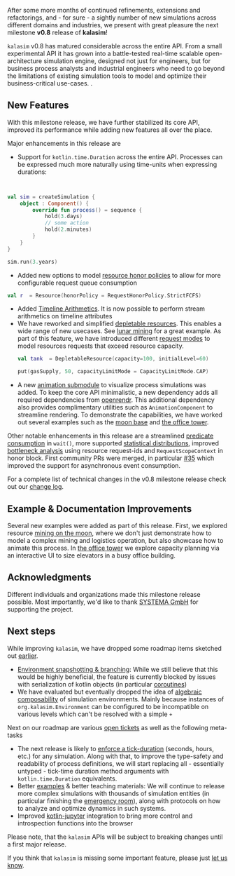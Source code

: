 [comment]: <> (## Kalasim v0.8)

After some more months of continued refinements, extensions and refactorings, and - for sure - a sightly number of new simulations across different domains and industries, we present with great pleasure the next milestone **v0.8** release of **kalasim**!

`kalasim` v0.8 has matured considerable across the entire API. From a small experimental API it has grown into a battle-tested real-time scalable open-architecture simulation engine, designed not just for engineers, but for business process analysts and industrial engineers who need to go beyond the limitations of existing simulation tools to model and optimize their business-critical use-cases. 
.


## New Features

With this milestone release, we have further stabilized its core API, improved its performance while adding new features all over the place.

Major enhancements in this release are

* Support for `kotlin.time.Duration` across the entire API. Processes can be expressed much more naturally using time-units when expressing durations:

```kotlin


val sim = createSimulation {
    object : Component() {
        override fun process() = sequence {
            hold(3.days)
            // some action
            hold(2.minutes)
        }
    }
}

sim.run(3.years)
```


* Added new options to model [resource honor policies](resource.md#request-honor-policies) to allow for more configurable request queue consumption
```kotlin
val r  = Resource(honorPolicy = RequestHonorPolicy.StrictFCFS)
```
* Added [Timeline Arithmetics](monitors.md#monitors-arithmetics). It is now possible to perform stream arithmetics on timeline attributes
* We have reworked and simplified [depletable resources](resource.md#depletable-resources). This enables a wide range of new usecases. See [lunar mining](../animation/lunar_mining.md) for a great example. As part of this feature, we have introduced different [request modes](resource.md#capacity-limit-modes) to model resources requests that exceed resource capacity.
    ```kotlin
    val tank  = DepletableResource(capacity=100, initialLevel=60)
    
    put(gasSupply, 50, capacityLimitMode = CapacityLimitMode.CAP)
    ```
* A new [animation submodule](../animation.md) to visualize process simulations was added. To keep the core API minimalistic, a new dependency adds all required dependencies from [openrendr](https://openrndr.org/). This additional dependency also provides complimentary utilities such as `AnimationComponent` to streamline rendering. To demonstrate the capabilities, we have worked out several examples such as the [moon base](../animation/lunar_mining.md) and [the office tower](../examples/office_tower.md).


Other notable enhancements in this release are a streamlined [predicate consumption](state.md#predicate-testing) in `wait()`, more supported [statistical distributions](basics.md#continuous-distributions), improved [bottleneck analysis](../resource.md) using resource request-ids and `RequestScopeContext` in honor block. First community PRs were merged, in particular 
[#35](https://github.com/holgerbrandl/kalasim/pull/35) which improved the support for asynchronous event consumption.

For a complete list of technical changes in the v0.8 milestone release check out our [change log](../changes.md).

## Example & Documentation Improvements

Several new examples were added as part of this release. First, we explored resource [mining on the moon](../animation/lunar_mining.md), where we don't just demonstrate how to model a complex mining and logistics operation, but also showcase how to animate this process. In [the office tower](../examples/office_tower.md) we explore capacity planning via an interactive UI to size elevators in a busy office building.

## Acknowledgments

Different individuals and organizations made this milestone release possible. Most importantly, we'd like to thank [SYSTEMA GmbH](https://www.systema.com/) for supporting the project.     

## Next steps

While improving `kalasim`, we have dropped some roadmap items sketched out [earlier](2021-11-27-kalasim-v07.md#next-steps).

* [Environment snapshotting & branching](https://github.com/holgerbrandl/kalasim/issues/19): While we still believe that this would be highly beneficial, the feature is currently blocked by issues with serialization of kotlin objects (in particular [coroutines](https://github.com/holgerbrandl/kalasim/issues/19))
* We have evaluated but eventually dropped the idea of [algebraic composability](https://github.com/holgerbrandl/kalasim/issues/25) of simulation environments. Mainly because instances of `org.kalasim.Environment` can be configured to be incompatible on various levels which can't be resolved with a simple `+`

Next on our roadmap are various [open tickets](https://github.com/holgerbrandl/kalasim/issues) as well as the following meta-tasks 

* The next release is likely to [enforce a tick-duration](https://github.com/holgerbrandl/kalasim/issues/49) (seconds, hours, etc.) for any simulation. Along with that, to improve the type-safety and readability of process definitions, we will start replacing all - essentially untyped - tick-time duration method arguments with `kotlin.time.Duration` equivalents.
* Better [examples](https://www.kalasim.org/examples/) & better teaching materials: We will continue to release more complex  simulations with thousands of simulation entities (in particular finishing the [emergency room](https://www.kalasim.org/examples/emergency_room/)), along with protocols on how to analyze and optimize dynamics in such systems.
* Improved [kotlin-jupyter](https://github.com/Kotlin/kotlin-jupyter) integration to bring more control and introspection functions into the browser



Please note, that the `kalasim` APIs will be subject to breaking changes until a first major release.

If you think that `kalasim` is missing some important feature, please just [let us know](https://github.com/holgerbrandl/kalasim/issues).

